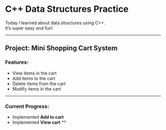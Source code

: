 # C++ Data Structures Practice

Today I learned about data structures using C++.  
It’s super easy and fun!

---

## Project: Mini Shopping Cart System

### Features:
- View items in the cart  
- Add items to the cart  
- Delete items from the cart  
- Modify items in the cart  

---

### Current Progress:
- Implemented **Add to cart**  
- Implemented **View cart**
**
